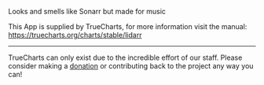 Looks and smells like Sonarr but made for music

This App is supplied by TrueCharts, for more information visit the manual: https://truecharts.org/charts/stable/lidarr

---

TrueCharts can only exist due to the incredible effort of our staff.
Please consider making a [donation](https://truecharts.org/docs/about/sponsor) or contributing back to the project any way you can!
